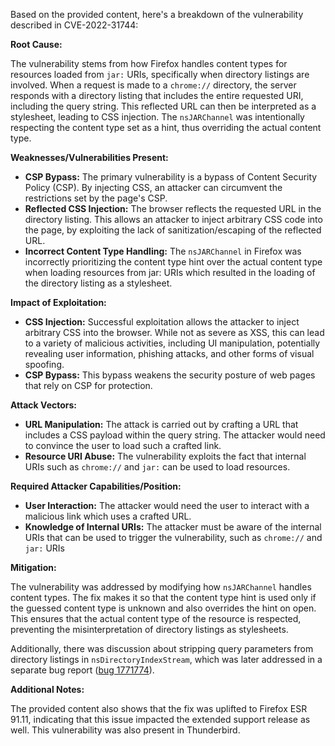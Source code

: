 Based on the provided content, here's a breakdown of the vulnerability described in CVE-2022-31744:

**Root Cause:**

The vulnerability stems from how Firefox handles content types for resources loaded from `jar:` URIs, specifically when directory listings are involved. When a request is made to a `chrome://` directory, the server responds with a directory listing that includes the entire requested URI, including the query string. This reflected URL can then be interpreted as a stylesheet, leading to CSS injection. The `nsJARChannel` was intentionally respecting the content type set as a hint, thus overriding the actual content type.

**Weaknesses/Vulnerabilities Present:**

*   **CSP Bypass:** The primary vulnerability is a bypass of Content Security Policy (CSP). By injecting CSS, an attacker can circumvent the restrictions set by the page's CSP.
*   **Reflected CSS Injection:** The browser reflects the requested URL in the directory listing. This allows an attacker to inject arbitrary CSS code into the page, by exploiting the lack of sanitization/escaping of the reflected URL.
*   **Incorrect Content Type Handling:** The `nsJARChannel` in Firefox was incorrectly prioritizing the content type hint over the actual content type when loading resources from jar: URIs which resulted in the loading of the directory listing as a stylesheet.

**Impact of Exploitation:**

*   **CSS Injection:** Successful exploitation allows the attacker to inject arbitrary CSS into the browser. While not as severe as XSS, this can lead to a variety of malicious activities, including UI manipulation, potentially revealing user information, phishing attacks, and other forms of visual spoofing.
*   **CSP Bypass:** This bypass weakens the security posture of web pages that rely on CSP for protection.

**Attack Vectors:**

*   **URL Manipulation:** The attack is carried out by crafting a URL that includes a CSS payload within the query string. The attacker would need to convince the user to load such a crafted link.
*   **Resource URI Abuse:**  The vulnerability exploits the fact that internal URIs such as `chrome://` and  `jar:` can be used to load resources.

**Required Attacker Capabilities/Position:**

*   **User Interaction:** The attacker would need the user to interact with a malicious link which uses a crafted URL.
*   **Knowledge of Internal URIs:** The attacker must be aware of the internal URIs that can be used to trigger the vulnerability, such as `chrome://` and  `jar:` URIs

**Mitigation:**

The vulnerability was addressed by modifying how `nsJARChannel` handles content types. The fix makes it so that the content type hint is used only if the guessed content type is unknown and also overrides the hint on open. This ensures that the actual content type of the resource is respected, preventing the misinterpretation of directory listings as stylesheets.

Additionally, there was discussion about stripping query parameters from directory listings in `nsDirectoryIndexStream`, which was later addressed in a separate bug report ([bug 1771774](/show_bug.cgi?id=1771774)).

**Additional Notes:**

The provided content also shows that the fix was uplifted to Firefox ESR 91.11, indicating that this issue impacted the extended support release as well. This vulnerability was also present in Thunderbird.